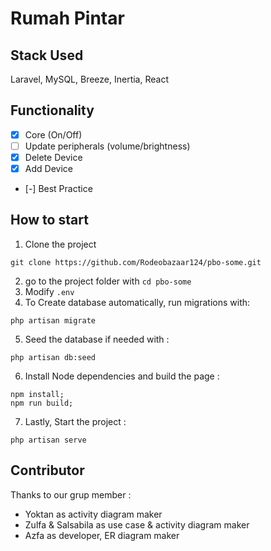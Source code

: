 # Rumah Pintar

## Stack Used
Laravel, MySQL, Breeze, Inertia, React
## Functionality

- [x] Core (On/Off)
- [ ] Update peripherals (volume/brightness)
- [x] Delete Device
- [x] Add Device
- [-] Best Practice


## How to start
1. Clone the project
```shell
git clone https://github.com/Rodeobazaar124/pbo-some.git
```
2. go to the project folder with `cd pbo-some`
3. Modify `.env`
4. To Create database automatically, run migrations with:
```shell
php artisan migrate
```
5. Seed the database if needed with :
```shell
php artisan db:seed
```
6. Install Node dependencies and build the page :
```shell
npm install;
npm run build;
```

7. Lastly, Start the project :
```shell
php artisan serve
```

## Contributor
Thanks to our grup member :
- Yoktan as activity diagram maker
- Zulfa &  Salsabila as use case & activity diagram maker
- Azfa as developer, ER diagram maker
